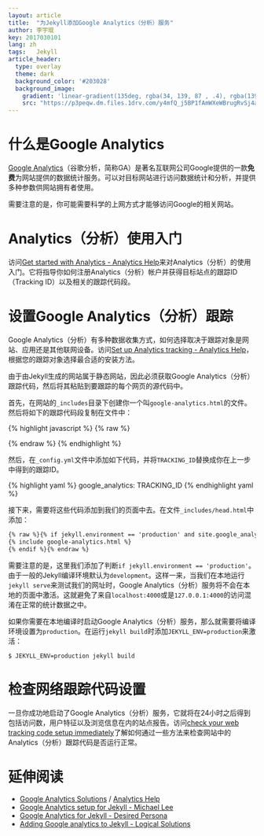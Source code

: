 ```yaml
---
layout: article
title:  "为Jekyll添加Google Analytics（分析）服务"
author: 李宇琨
key: 2017030101
lang: zh
tags:	Jekyll
article_header:
  type: overlay
  theme: dark
  background_color: '#203028'
  background_image:
    gradient: 'linear-gradient(135deg, rgba(34, 139, 87 , .4), rgba(139, 34, 139, .4))'
    src: "https://p3peqw.dm.files.1drv.com/y4mfQ_j5BP1fAmWXeWBrugRvSj4aN1J0Mc_nZkNg4b17a-1EzOf9-N7gNFu7j61opP5utKskQBdAOOLnTbFN5XNO0V0xYe9OasrEEa6Pw1xtO48M4uvB8kJDvDsvmvvHz4AWY5qSLkPNaKwrhehSWe0f746TLHoHq1KLnDl1WUSjQe8_ZGAM-ee-FU1LhuwxHD1Yuc0-_DMWtkdS6jtQCoyAw?width=1280&height=720&cropmode=none"
---
```


# 什么是Google Analytics

[Google Analytics](https://www.google.com/analytics/)（谷歌分析，简称GA）是著名互联网公司Google提供的一款**免费**为网站提供的数据统计服务。可以对目标网站进行访问数据统计和分析，并提供多种参数供网站拥有者使用。

需要注意的是，你可能需要科学的上网方式才能够访问Google的相关网站。

# Analytics（分析）使用入门

访问[Get started with Analytics - Analytics Help](https://support.google.com/analytics/answer/1008015)来对Analytics（分析）的使用入门。它将指导你如何注册Analytics（分析）帐户并获得目标站点的跟踪ID（Tracking ID）以及相关的跟踪代码段。

# 设置Google Analytics（分析）跟踪

Google Analytics（分析）有多种数据收集方式，如何选择取决于跟踪对象是网站、应用还是其他联网设备。访问[Set up Analytics tracking - Analytics Help](https://support.google.com/analytics/answer/1008080)，根据您的跟踪对象选择最合适的安装方法。

由于由Jekyll生成的网站属于静态网站，因此必须获取Google Analytics（分析）跟踪代码，然后将其粘贴到要跟踪的每个网页的源代码中。

首先，在网站的`_includes`目录下创建你一个叫`google-analytics.html`的文件。然后将如下的跟踪代码段复制在文件中：

{% highlight javascript %}
{% raw %}
<script>
  (function(i,s,o,g,r,a,m){i['GoogleAnalyticsObject']=r;i[r]=i[r]||function(){
  (i[r].q=i[r].q||[]).push(arguments)},i[r].l=1*new Date();a=s.createElement(o),
  m=s.getElementsByTagName(o)[0];a.async=1;a.src=g;m.parentNode.insertBefore(a,m)
  })(window,document,'script','https://www.google-analytics.com/analytics.js','ga');

  ga('create', '{{ site.google_analytics }}', 'auto');
  ga('send', 'pageview');

</script>
{% endraw %}
{% endhighlight %}

然后，在`_config.yml`文件中添加如下代码，并将`TRACKING_ID`替换成你在上一步中得到的跟踪ID。

{% highlight yaml %}
google_analytics: TRACKING_ID
{% endhighlight yaml %}

接下来，需要将这些代码添加到我们的页面中去。在文件`_includes/head.html`中添加：

```html
{% raw %}{% if jekyll.environment == 'production' and site.google_analytics %}
{% include google-analytics.html %}
{% endif %}{% endraw %}
```

需要注意的是，这里我们添加了判断`if jekyll.environment == 'production'`。由于一般的Jekyll编译环境默认为`development`。这样一来，当我们在本地运行`jekyll serve`来测试我们的网址时，Google Analytics（分析）服务将不会在本地的页面中激活。这就避免了来自`localhost:4000`或是`127.0.0.1:4000`的访问混淆在正常的统计数据之中。

如果你需要在本地编译时启动Google Analytics（分析）服务，那么就需要将编译环境设置为`production`。在运行`jekyll build`时添加`JEKYLL_ENV=production`来激活：

```shell
$ JEKYLL_ENV=production jekyll build
```

# 检查网络跟踪代码设置

一旦你成功地启动了Google Analytics（分析）服务，它就将在24小时之后得到包括访问数，用户特征以及浏览信息在内的站点报告。访问[check your web tracking code setup immediately](https://support.google.com/analytics/answer/1008083)了解如何通过一些方法来检查网站中的 Analytics（分析）跟踪代码是否运行正常。

# 延伸阅读

* [Google Analytics Solutions](https://www.google.com/analytics/) / [Analytics Help](https://support.google.com/analytics)
* [Google Analytics setup for Jekyll - Michael Lee](https://michaelsoolee.com/google-analytics-jekyll/)
* [Google Analytics for Jekyll - Desired Persona](https://desiredpersona.com/google-analytics-jekyll/)
* [Adding Google analytics to Jekyll - Logical Solutions](https://spock.rocks/tech/2016/03/22/add-google-analytics-to-jekyll.html)
